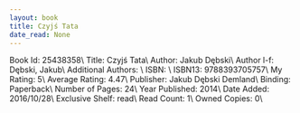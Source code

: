 ```yaml
---
layout: book
title: Czyjś Tata
date_read: None
---
```


Book Id: 25438358\ 
Title: Czyjś Tata\ 
Author: Jakub Dębski\ 
Author l-f: Dębski, Jakub\ 
Additional Authors: \ 
ISBN: \ 
ISBN13: 9788393705757\ 
My Rating: 5\ 
Average Rating: 4.47\ 
Publisher: Jakub Dębski Demland\ 
Binding: Paperback\ 
Number of Pages: 24\ 
Year Published: 2014\ 
Date Added: 2016/10/28\ 
Exclusive Shelf: read\ 
Read Count: 1\ 
Owned Copies: 0\ 

